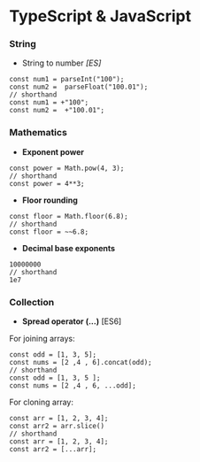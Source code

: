 # TypeScript & JavaScript

### String
+ String to number *[ES]*
```
const num1 = parseInt("100");
const num2 =  parseFloat("100.01");
// shorthand
const num1 = +"100";
const num2 =  +"100.01";
```

### Mathematics
+ **Exponent power**
```
const power = Math.pow(4, 3);
// shorthand 
const power = 4**3;
```
+ **Floor rounding**
```
const floor = Math.floor(6.8);
// shorthand 
const floor = ~~6.8;
```
+ **Decimal base exponents**
```
10000000
// shorthand
1e7
```

### Collection
+ **Spread operator (...)** [ES6]

For joining arrays:
```
const odd = [1, 3, 5];
const nums = [2 ,4 , 6].concat(odd);
// shorthand
const odd = [1, 3, 5 ];
const nums = [2 ,4 , 6, ...odd];
```
  
For cloning array:
```
const arr = [1, 2, 3, 4];
const arr2 = arr.slice()
// shorthand
const arr = [1, 2, 3, 4];
const arr2 = [...arr];
```
